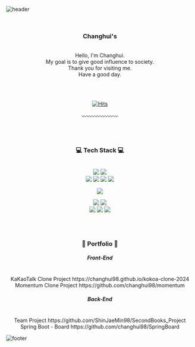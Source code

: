 ![header](https://capsule-render.vercel.app/api?type=waving&&color=gradient&height=100&section=header&fontSize=90)


<div align="center">
<br>
<h3>Changhui's</h3><br>
 Hello, I'm Changhui. <br>
 My goal is to give good influence to society.<br>
 Thank you for visiting me.<br>
 Have a good day.


 <br><br>

 [![Hits](https://hits.seeyoufarm.com/api/count/incr/badge.svg?url=https%3A%2F%2Fgithub.com%2Fchanghui98&count_bg=%23FFD4DF&title_bg=%23555555&icon=&icon_color=%23E7E7E7&title=hui&edge_flat=false)](https://hits.seeyoufarm.com)

〰️〰️〰️〰️〰️〰️〰️

<br><br>

<h3>💻 Tech Stack 💻</h3>

<br>

<img src="https://img.shields.io/badge/Java-FFDC3C?style=flat-square&logo=Java&logoColor=white"/>
<img src="https://img.shields.io/badge/JavaScript-F7DF1E?style=flat-square&logo=JavaScript&logoColor=white"/><br>

<img src="https://img.shields.io/badge/JSP-FFDC3C?style=flat-square&logo=JSP&logoColor=white"/>
<img src="https://img.shields.io/badge/Spring-6DB33F?style=flat-square&logo=Spring&logoColor=white"/>
<img src="https://img.shields.io/badge/Spring Boot-6DB33F?style=flat-square&logo=Spring Boot&logoColor=white"/>
<img src="https://img.shields.io/badge/Thymeleaf-005F0F?style=flat-square&logo=Thymeleaf&logoColor=white"/><br>

<img src="https://img.shields.io/badge/Oracle-F80000?style=flat-square&logo=Oracle&logoColor=white"/><br>

<img src="https://img.shields.io/badge/HTML5-E34F26?style=flat-square&logo=HTML5&logoColor=white"/>
<img src="https://img.shields.io/badge/CSS3-1572B6?style=flat-square&logo=CSS3&logoColor=white"/><br>
<img src="https://img.shields.io/badge/Scss-CC6699?style=flat-square&logo=Scss&logoColor=white"/>
<img src="https://img.shields.io/badge/Sass-CC6699?style=flat-square&logo=Sass&logoColor=white"/>
<img src="https://img.shields.io/badge/Vite-646CFF?style=flat-square&logo=Vite&logoColor=white"/>

<br><br>
<h3> 📂 Portfolio 📂 </h3>

<h5>Front-End</h5>
<br>
<span>KaKaoTalk Clone Project</span>
<span>https://changhui98.github.io/kokoa-clone-2024</span><br>
<span>Momentum Clone Project</span>
<span>https://github.com/changhui98/momentum</span>


<h5>Back-End</h5>
<br>
<span>Team Project</span>
<span>https://github.com/ShinJaeMin98/SecondBooks_Project</span><br>
<span>Spring Boot - Board</span>
<span>https://github.com/changhui98/SpringBoard</span>
 
</div>

![footer](https://capsule-render.vercel.app/api?type=waving&&color=gradient&height=100&section=footer&fontSize=90)
